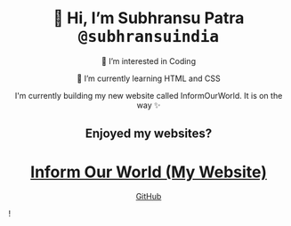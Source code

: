 

 <h1 align="center">👋 Hi, I’m Subhransu Patra <kbd>@subhransuindia</kbd></h1>
 <p align="center">👀 I’m interested in Coding</p></p>
 <p><p align="center">🌱 I’m currently learning HTML and CSS</p></p>
 <p align="center">I'm currently building my new website called InformOurWorld. It is on the way ✨ </p>
<h2 align="center">Enjoyed my websites?</h2>
<h1 align="center"><a href="https://inform-our-world.github.io/">Inform Our World (My Website)</a></h1>
<a  href="https://github.com/subhransuindia/"><p align="center">GitHub</p></a>
!

<!---
subhransuindia/subhransuindia is a ✨ special ✨ repository because its `README.md` (this file) appears on your GitHub profile.
You can click the Preview link to take a look at your changes.
--->
